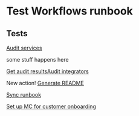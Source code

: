 # Test Workflows runbook

## Tests
[Audit services](https://console.transposit.com/mc/t/transposit-eng/actions/audit_services)

some stuff happens here

[Get audit results](https://console.transposit.com/mc/t/transposit-eng/actions/get_audit_results)[Audit integrators](https://console.transposit.com/mc/t/transposit-eng/actions/audit_integrators)

New action!
[Generate README](https://console.transposit.com/mc/t/transposit-eng/actions/generate_readme)

[Sync runbook](https://console.transposit.com/mc/t/transposit-eng/actions/sync_runbook)

[Set up MC for customer onboarding](https://console.transposit.com/mc/t/transposit-eng/actions/set_up_mc_for_customer_onboard)


